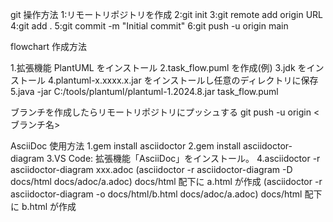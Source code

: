 git 操作方法
1:リモートリポジトリを作成
2:git init
3:git remote add origin URL
4:git add .
5:git commit -m "Initial commit"
6:git push -u origin main

flowchart 作成方法

1.拡張機能 PlantUML をインストール
2.task_flow.puml を作成(例)
3.jdk をインストール
4.plantuml-x.xxxx.x.jar をインストールし任意のディレクトリに保存
5.java -jar C:/tools/plantuml/plantuml-1.2024.8.jar task_flow.puml

ブランチを作成したらリモートリポジトリにプッシュする
git push -u origin <ブランチ名>

AsciiDoc 使用方法
1.gem install asciidoctor
2.gem install asciidoctor-diagram
3.VS Code: 拡張機能「AsciiDoc」をインストール。
4.asciidoctor -r asciidoctor-diagram xxx.adoc
(asciidoctor -r asciidoctor-diagram -D docs/html docs/adoc/a.adoc) docs/html 配下に a.html が作成
(asciidoctor -r asciidoctor-diagram -o docs/html/b.html docs/adoc/a.adoc) docs/html 配下に b.html が作成

